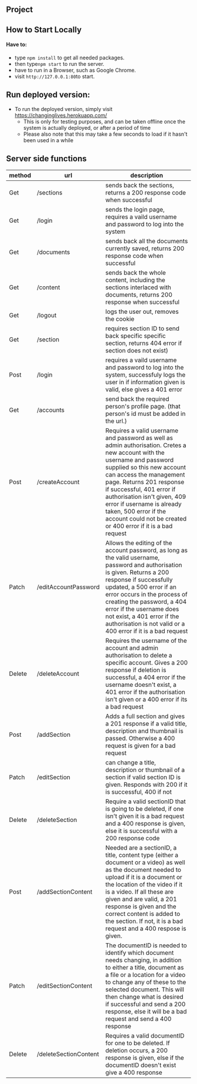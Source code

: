 ## Project

## How to Start Locally

#### Have to:

+ type `npm install` to get all needed packages.
+ then type`npm start` to run the server.
+ have to run in a Browser, such as Google Chrome.
+ visit `http://127.0.0.1:80`to start.

## Run deployed version:

+ To run the deployed version, simply visit https://changinglives.herokuapp.com/ 
  + This is only for testing purposes, and can be taken offline once the system is actually deployed, or after a period of time 
  + Please also note that this may take a few seconds to load if it hasn't been used in a while

## Server side functions

| method                   | url          | description                                                  |
| ------------------------ | ------------ | ------------------------------------------------------------ |
| Get                      | /sections     | sends back the sections, returns a 200 response code when successful                                     |
| Get                      | /login | sends the login page, requires a vaild username and password to log into the system                     |
| Get                      | /documents     | sends back all the documents currently saved, returns 200 response code when successful       |
| Get                      | /content       | sends back the whole content, including the sections interlaced with documents, returns 200 response when successful |
| Get                      | /logout       | logs the user out, removes the cookie       |
| Get                      | /section       | requires section ID to send back specific specific section, returns 404 error if section does not exist) |
| Post | /login      | requires a vaild username and password to log into the system, successfuly logs the user in if information given is valid, else gives a 401 error   |
| Get | /accounts  | send back the required person's profile page. (that person's id must be added in the url.) |
| Post| /createAccount      | Requires a valid username and password as well as admin authorisation. Cretes a new account with the username and password supplied so this new account can access the management page. Returns 201 response if successful, 401 error if authorisation isn't given, 409 error if username is already taken, 500 error if the account could not be created or 400 error if it is a bad request
| Patch  | /editAccountPassword | Allows the editing of the account password, as long as the valid username, password and authorisation is given. Returns a 200 response if successfully updated, a 500 error if an error occurs in the process of creating the password, a 404 error if the username does not exist, a 401 error if the authorisation is not valid or a 400 error if it is a bad request |
| Delete  | /deleteAccount   | Requires the username of the account and admin authorisation to delete a specific account. Gives a 200 response if deletion is successful, a 404 error if the username doesn't exist, a 401 error if the authorisation isn't given or a 400 error if its a bad request |
| Post    | /addSection      | Adds a full section and gives a 201 response if a valid title, description and thumbnail is passed. Otherwise a 400 request is given for a bad request |
| Patch    | /editSection   | can change a title, description or thumbnail of a section if valid section ID is given. Responds with 200 if it is successful, 400 if not |
| Delete    | /deleteSection   | Require a valid sectionID that is going to be deleted, if one isn't given it is a bad request and a 400 response is given, else it is successful with a 200 response code |
| Post  | /addSectionContent     | Needed are a sectionID, a title, content type (either a document or a video) as well as the document needed to upload if it is a document or the location of the video if it is a video. If all these are given and are valid, a 201 response is given and the correct content is added to the section. If not, it is a bad request and a 400 respose is given.|
| Patch  | /editSectionContent   | The documentID is needed to identify which document needs changing, in addition to either a title, document as a file or a location for a video to change any of these to the selected document. This will then change what is desired if successful and send a 200 response, else it will be a bad request and send a 400 response |
| Delete   | /deleteSectionContent   | Requires a valid documentID for one to be deleted. If deletion occurs, a 200 response is given, else if the documentID doesn't exist give a 400 response|

